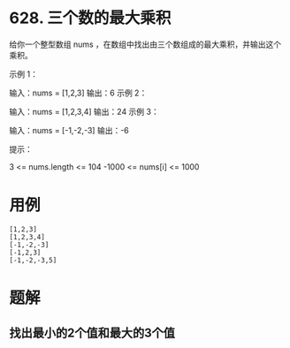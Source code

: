 # 628. 三个数的最大乘积
给你一个整型数组 nums ，在数组中找出由三个数组成的最大乘积，并输出这个乘积。

 

示例 1：

输入：nums = [1,2,3]
输出：6
示例 2：

输入：nums = [1,2,3,4]
输出：24
示例 3：

输入：nums = [-1,-2,-3]
输出：-6
 

提示：

3 <= nums.length <= 104
-1000 <= nums[i] <= 1000

# 用例
```
[1,2,3]
[1,2,3,4]
[-1,-2,-3]
[-1,2,3]
[-1,-2,-3,5]
```

# 题解

## 找出最小的2个值和最大的3个值